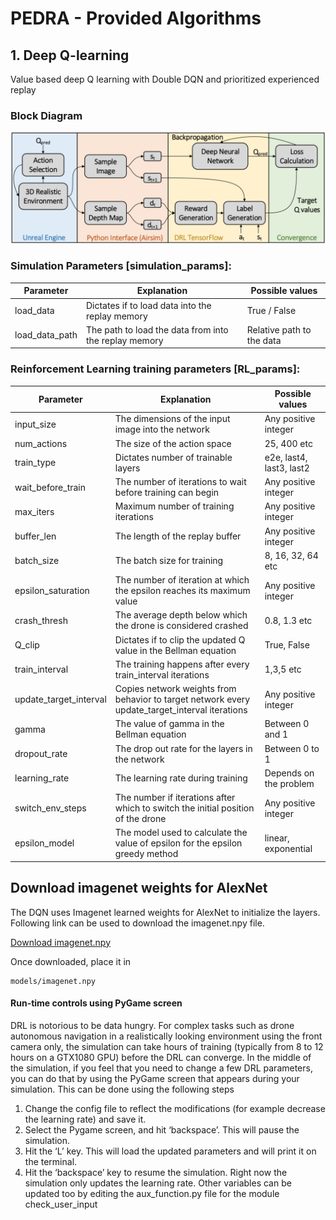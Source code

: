# PEDRA - Provided Algorithms
## 1. Deep Q-learning
Value based deep Q learning with Double DQN and prioritized experienced replay

### Block Diagram
![Cover Photo](/images/block_diag.png)


### Simulation Parameters [simulation_params]:

| Parameter      	| Explanation                                           	| Possible values           	|
|----------------	|-------------------------------------------------------	|---------------------------	|
| load_data      	| Dictates if to load data into the replay memory       	| True / False              	|
| load_data_path 	| The path to load the data from into the replay memory 	| Relative path to the data 	|

### Reinforcement Learning training parameters [RL_params]:

| Parameter              	| Explanation                                                                                     	| Possible values          	|
|------------------------	|-------------------------------------------------------------------------------------------------	|--------------------------	|
| input_size             	| The dimensions of the input image into the network                                              	| Any positive integer     	|
| num_actions            	| The size of the action space                                                                    	| 25, 400 etc              	|
| train_type             	| Dictates number of trainable layers                                                             	| e2e, last4, last3, last2 	|
| wait_before_train      	| The number of iterations to wait before training can begin                                     	  | Any positive integer     	|
| max_iters              	| Maximum number of training iterations                                                           	| Any positive integer     	|
| buffer_len             	| The length of the replay buffer                                                                 	| Any positive integer     	|
| batch_size             	| The batch size for training                                                                     	| 8, 16, 32, 64 etc        	|
| epsilon_saturation     	| The number of iteration at which the epsilon reaches its maximum value                          	| Any positive integer     	|
| crash_thresh           	| The average depth below which the drone is considered crashed                                   	| 0.8, 1.3 etc             	|
| Q_clip                 	| Dictates if to clip the updated Q value in the Bellman equation                                 	| True, False              	|
| train_interval         	| The training happens after every train_interval iterations                                      	| 1,3,5 etc                	|
| update_target_interval 	| Copies network weights from behavior to target network every update_target_interval iterations 	  | Any positive integer     	|
| gamma                  	| The value of gamma in the Bellman equation                                                      	| Between 0 and 1          	|
| dropout_rate           	| The drop out rate for the layers in the network                                                 	| Between 0 to 1           	|
| learning_rate          	| The learning rate during training                                                               	| Depends on the problem   	|
| switch_env_steps       	| The number if iterations after which to switch the initial position of the drone                	| Any positive integer     	|
| epsilon_model          	| The model used to calculate the value of epsilon for the epsilon greedy method                  	| linear, exponential      	|


## Download imagenet weights for AlexNet
The DQN uses Imagenet learned weights for AlexNet to initialize the layers. Following link can be used to download the imagenet.npy file.

[Download imagenet.npy](https://drive.google.com/open?id=1Ei4mCzjfLY5ql6ILIUHaCtAR2XF6BtAM)

Once downloaded, place it in
```
models/imagenet.npy
```

#### Run-time controls using PyGame screen
DRL is notorious to be data hungry. For complex tasks such as drone autonomous navigation in a realistically looking environment using the front camera only, the simulation can take hours of training (typically from 8 to 12 hours on a GTX1080 GPU) before the DRL can converge. In the middle of the simulation, if you feel that you need to change a few DRL parameters, you can do that by using the PyGame screen that appears during your simulation. This can be done using the following steps
1. Change the config file to reflect the modifications (for example decrease the learning rate) and save it.
2. Select the Pygame screen, and hit ‘backspace’. This will pause the simulation.
3. Hit the ‘L’ key. This will load the updated parameters and will print it on the terminal.
4. Hit the ‘backspace’ key to resume the simulation.
Right now the simulation only updates the learning rate. Other variables can be updated too by editing the aux_function.py file for the module check_user_input

